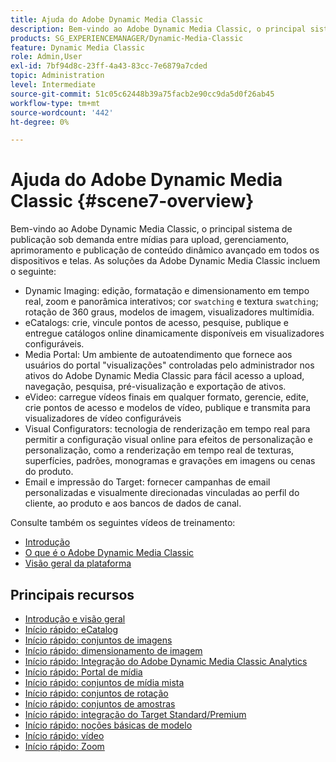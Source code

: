 ```yaml
---
title: Ajuda do Adobe Dynamic Media Classic
description: Bem-vindo ao Adobe Dynamic Media Classic, o principal sistema de publicação sob demanda entre mídias para upload, gerenciamento, aprimoramento e publicação de conteúdo dinâmico avançado em todos os dispositivos e telas.
products: SG_EXPERIENCEMANAGER/Dynamic-Media-Classic
feature: Dynamic Media Classic
role: Admin,User
exl-id: 7bf94d8c-23ff-4a43-83cc-7e6879a7cded
topic: Administration
level: Intermediate
source-git-commit: 51c05c62448b39a75facb2e90cc9da5d0f26ab45
workflow-type: tm+mt
source-wordcount: '442'
ht-degree: 0%

---
```


# Ajuda do Adobe Dynamic Media Classic {#scene7-overview}

Bem-vindo ao Adobe Dynamic Media Classic, o principal sistema de publicação sob demanda entre mídias para upload, gerenciamento, aprimoramento e publicação de conteúdo dinâmico avançado em todos os dispositivos e telas. As soluções da Adobe Dynamic Media Classic incluem o seguinte:

* Dynamic Imaging: edição, formatação e dimensionamento em tempo real, zoom e panorâmica interativos; cor `swatching` e textura `swatching`; rotação de 360 graus, modelos de imagem, visualizadores multimídia.
* eCatalogs: crie, vincule pontos de acesso, pesquise, publique e entregue catálogos online dinamicamente disponíveis em visualizadores configuráveis.
* Media Portal: Um ambiente de autoatendimento que fornece aos usuários do portal &quot;visualizações&quot; controladas pelo administrador nos ativos do Adobe Dynamic Media Classic para fácil acesso a upload, navegação, pesquisa, pré-visualização e exportação de ativos.
* eVideo: carregue vídeos finais em qualquer formato, gerencie, edite, crie pontos de acesso e modelos de vídeo, publique e transmita para visualizadores de vídeo configuráveis
* Visual Configurators: tecnologia de renderização em tempo real para permitir a configuração visual online para efeitos de personalização e personalização, como a renderização em tempo real de texturas, superfícies, padrões, monogramas e gravações em imagens ou cenas do produto.
* Email e impressão do Target: fornecer campanhas de email personalizadas e visualmente direcionadas vinculadas ao perfil do cliente, ao produto e aos bancos de dados de canal.

Consulte também os seguintes vídeos de treinamento:

* [Introdução](https://s7d5.scene7.com/s7viewers/html5/VideoViewer.html?videoserverurl=https://s7d5.scene7.com/is/content/&amp;emailurl=https://s7d5.scene7.com/s7/emailFriend&amp;serverUrl=https://s7d5.scene7.com/is/image/&amp;config=Scene7SharedAssets/Universal_HTML5_Video&amp;contenturl=https://s7d5.scene7.com/skins/&amp;asset=S7tutorials/570_Introduction_converted%20renamed_Getting%20Started-AVS)
* [O que é o Adobe Dynamic Media Classic](https://s7d5.scene7.com/s7viewers/html5/VideoViewer.html?videoserverurl=https://s7d5.scene7.com/is/content/&amp;emailurl=https://s7d5.scene7.com/s7/emailFriend&amp;serverUrl=https://s7d5.scene7.com/is/image/&amp;config=Scene7SharedAssets/Universal_HTML5_Video&amp;contenturl=https://s7d5.scene7.com/skins/&amp;asset=S7tutorials/577_What%20is%20Scene7_converted%20renamed_Getting%20Started-AVS)
* [Visão geral da plataforma](https://s7d5.scene7.com/s7viewers/html5/VideoViewer.html?videoserverurl=https://s7d5.scene7.com/is/content/&amp;emailurl=https://s7d5.scene7.com/s7/emailFriend&amp;serverUrl=https://s7d5.scene7.com/is/image/&amp;config=Scene7SharedAssets/Universal_HTML5_Video&amp;contenturl=https://s7d5.scene7.com/skins/&amp;asset=S7tutorials/572_Platform%20Overview_converted%20renamed_Getting%20Started-AVS)

## Principais recursos

* [Introdução e visão geral](/help/using/dmc-platform-overview.md)
* [Início rápido: eCatalog](/help/using/quick-start-ecatalog.md)
* [Início rápido: conjuntos de imagens](/help/using/quick-start-image-sets.md)
* [Início rápido: dimensionamento de imagem](/help/using/quick-start-image-sizing.md)
* [Início rápido: Integração do Adobe Dynamic Media Classic Analytics](/help/using/quick-start-integrating-dmc-analytics.md)
* [Início rápido: Portal de mídia](/help/using/quick-start-media-portal-administration.md)
* [Início rápido: conjuntos de mídia mista](/help/using/quick-start-mixed-media-sets.md)
* [Início rápido: conjuntos de rotação](/help/using/quick-start-spin-sets.md)
* [Início rápido: conjuntos de amostras](/help/using/quick-start-swatch-sets.md)
* [Início rápido: integração do Target Standard/Premium](/help/using/quick-start-target-integration.md)
* [Início rápido: noções básicas de modelo](/help/using/quick-start-template-basics.md)
* [Início rápido: vídeo](/help/using/quick-start-video.md)
* [Início rápido: Zoom](/help/using/quick-start-zoom.md)

